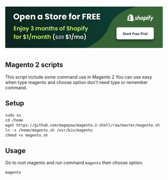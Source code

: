 [<img src="https://github.com/magepow/themeforest/blob/master/shopify/shopify_affiliate.jpg" >](https://shopify.pxf.io/VyL446)

## Magento 2 scripts
This script include some command use in Magento 2
You can use easy when type magento and choose option don't need type or remember command.

## Setup

```
sudo su
cd /home
wget https://github.com/magepow/magento-2-shell/raw/master/magento.sh
ln -s /home/magento.sh /usr/bin/magento
chmod +x magento.sh
```
## Usage
Go to root magento and run command `magento` then choose option.
```
magento
```
